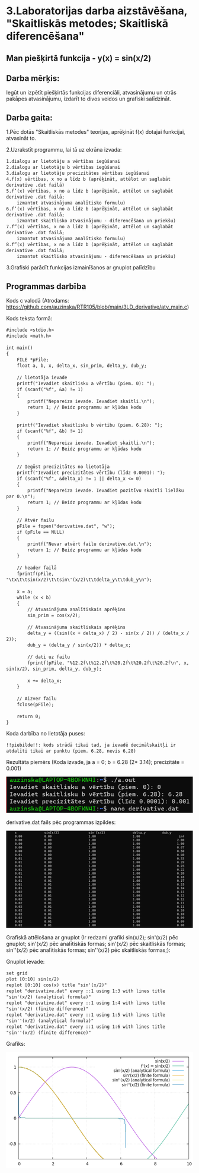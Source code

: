 # 3.Laboratorijas darba aizstāvēšana, "Skaitliskās metodes; Skaitliskā diferencēšana"


## Man piešķirtā funkcija - y(x) = sin(x/2)


## Darba mērķis:
Iegūt un izpētīt piešķirtās funkcijas diferenciāli, atvasinājumu un otrās pakāpes atvasinājumu,
izdarīt to divos  veidos un grafiski salīdzināt.

## Darba gaita:

1.Pēc dotās "Skaitliskās metodes" teorijas, aprēķināt f(x) dotajai funkcijai, atvasināt to.

2.Uzrakstīt programmu, lai tā uz ekrāna izvada:

    1.dialogu ar lietotāju a vērtības iegūšanai
    2.dialogu ar lietotāju b vērtības iegūšanai
    3.dialogu ar lietotāju precizitātes vērtības iegūšanai
    4.f(x) vērtības, x no a līdz b (aprēķināt, attēlot un saglabāt derivative .dat failā)
    5.f’(x) vērtības, x no a līdz b (aprēķināt, attēlot un saglabāt derivative .dat failā;
        izmantot atvasinājuma analītisko formulu)
    6.f’(x) vērtības, x no a līdz b (aprēķināt, attēlot un saglabāt derivative .dat failā;
        izmantot skaitlisko atvasinājumu - diferencēšana un priekšu)
    7.f”(x) vērtības, x no a līdz b (aprēķināt, attēlot un saglabāt derivative .dat failā;
        izmantot atvasinājuma analītisko formulu)
    8.f”(x) vērtības, x no a līdz b (aprēķināt, attēlot un saglabāt derivative .dat failā;
        izmantot skaitlisko atvasinājumu - diferencēšana un priekšu)


3.Grafiski parādīt funkcijas izmainīšanos ar gnuplot palīdzību

## Programmas darbība

Kods c valodā (Atrodams: https://github.com/auzinska/RTR105/blob/main/3LD_derivative/atv_main.c)

Kods teksta formā:

```
#include <stdio.h>
#include <math.h>

int main()
{
    FILE *pFile;
    float a, b, x, delta_x, sin_prim, delta_y, dub_y;

    // lietotāja ievade
    printf("Ievadiet skaitlisku a vērtību (piem. 0): ");
    if (scanf("%f", &a) != 1)
    {
        printf("Nepareiza ievade. Ievadiet skaitli.\n");
        return 1; // Beidz programmu ar kļūdas kodu
    }

    printf("Ievadiet skaitlisku b vērtību (piem. 6.28): ");
    if (scanf("%f", &b) != 1)
    {
        printf("Nepareiza ievade. Ievadiet skaitli.\n");
        return 1; // Beidz programmu ar kļūdas kodu
    }

    // Iegūst precizitātes no lietotāja
    printf("Ievadiet precizitātes vērtību (līdz 0.0001): ");
    if (scanf("%f", &delta_x) != 1 || delta_x <= 0)
    {
        printf("Nepareiza ievade. Ievadiet pozitīvu skaitli lielāku par 0.\n");
        return 1; // Beidz programmu ar kļūdas kodu
    }

    // Atvēr failu
    pFile = fopen("derivative.dat", "w");
    if (pFile == NULL)
    {
        printf("Nevar atvērt failu derivative.dat.\n");
        return 1; // Beidz programmu ar kļūdas kodu
    }

    // header failā
    fprintf(pFile, "\tx\t\tsin(x/2)\t\tsin\'(x/2)\t\tdelta_y\t\tdub_y\n");

    x = a;
    while (x < b)
    {
        // Atvasinājuma analītiskais aprēķins
        sin_prim = cos(x/2);

        // Atvasinājuma skaitliskais aprēķins
        delta_y = ((sin((x + delta_x) / 2) - sin(x / 2)) / (delta_x / 2));
        dub_y = (delta_y / sin(x/2)) * delta_x;

        // dati uz failu
        fprintf(pFile, "%12.2f\t%12.2f\t%20.2f\t%20.2f\t%20.2f\n", x, sin(x/2), sin_prim, delta_y, dub_y);

        x += delta_x;
    }

    // Aizver failu
    fclose(pFile);

    return 0;
}

```

Koda darbība no lietotāja puses:

    !!piebilde!!: kods strādā tikai tad, ja ievadē decimālskaitļi ir atdalīti tikai ar punktu (piem. 6.28, nevis 6,28)

Rezultāta piemērs (Koda izvade, ja a = 0; b = 6.28 (2* 3.14); precizitāte = 0.001)

![LD3_kodapiemers1](https://github.com/auzinska/RTR105/blob/main/3LD_derivative/LD3_kodapiemers1.png)

derivative.dat fails pēc programmas izpildes:

![LD3_kodapiemers2](https://github.com/auzinska/RTR105/blob/main/3LD_derivative/LD3_kodapiemers2.png)

Grafiskā attēlošana ar gnuplot (Ir redzami grafiki sin(x/2); sin'(x/2) pēc gnuplot; sin'(x/2) pēc analītiskās formas; sin'(x/2) pēc skaitliskās formas; sin''(x/2) pēc analītiskās formas; sin''(x/2) pēc skaitliskās formas;):

Gnuplot ievade:
```
set grid
plot [0:10] sin(x/2)
replot [0:10] cos(x) title "sin'(x/2)"
replot "derivative.dat" every ::1 using 1:3 with lines title "sin'(x/2) (analytical formula)"
replot "derivative.dat" every ::1 using 1:4 with lines title "sin'(x/2) (finite difference)"
replot "derivative.dat" every ::1 using 1:5 with lines title "sin''(x/2) (analytical formula)"
replot "derivative.dat" every ::1 using 1:6 with lines title "sin''(x/2) (finite difference)"
```

Grafiks:

![LD3_LD3_grafiks](https://github.com/auzinska/RTR105/blob/main/3LD_derivative/LD3_grafiks.png)




